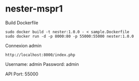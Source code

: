 # nester-mspr1


Build Dockerfile

```
sudo docker build -t nester:1.0.0 - < sample.Dockerfile
sudo docker run -d -p 8000:80 -p 55000:55000 nester:1.0.0
```

Connexion admin
```
http://localhost:8000/index.php
```

Username: admin
Password: admin


API Port: 55000
